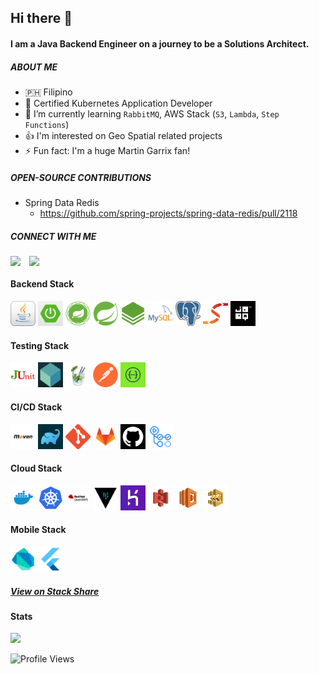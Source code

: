 ## Hi there 👋

#### I am a Java Backend Engineer on a journey to be a Solutions Architect.


##### ABOUT ME

- :philippines: Filipino
- :dart: Certified Kubernetes Application Developer
- :seedling: I’m currently learning `RabbitMQ`, AWS Stack (`S3`, `Lambda`, `Step Functions`)
- :+1: I'm interested on Geo Spatial related projects
- :zap: Fun fact: I'm a huge Martin Garrix fan!

##### OPEN-SOURCE CONTRIBUTIONS

- Spring Data Redis
  - https://github.com/spring-projects/spring-data-redis/pull/2118

##### CONNECT WITH ME

<a href="https://www.linkedin.com/in/morenomjc/">
  <img align="left" width="30px" src="https://raw.githubusercontent.com/peterthehan/peterthehan/master/assets/linkedin.svg" />
</a>
<a href="https://twitter.com/morenomjc">
  <img align="left" width="30px" src="https://raw.githubusercontent.com/peterthehan/peterthehan/master/assets/twitter.svg" />
</a>
<br/>

#### Backend Stack

<code><img height="40" src="assets/java.png"></code>
<code><img height="40" src="assets/spring-boot.png"></code>
<code><img height="40" src="assets/spring-framework.png"></code>
<code><img height="40" src="assets/spring-data.png"></code>
<code><img height="40" src="assets/spring-batch.png"></code>
<code><img height="40" src="assets/mysql.png"></code>
<code><img height="40" src="assets/postgres.png"></code>
<code><img height="40" src="assets/mapstruct.png"></code>
<code><img height="40" src="assets/jooq.png"></code>

#### Testing Stack

<code><img height="40" src="assets/junit.png"></code>
<code><img height="40" src="assets/testcontainers.png"></code>
<code><img height="40" src="assets/mockito.jpg"></code>
<code><img height="40" src="assets/postman.png"></code>
<code><img height="40" src="assets/openapi.jpg"></code>

#### CI/CD Stack

<code><img height="40" src="assets/maven.png"></code>
<code><img height="40" src="assets/gradle.png"></code>
<code><img height="40" src="assets/git.png"></code>
<code><img height="40" src="assets/gitlab.png"></code>
<code><img height="40" src="assets/github.png"></code>
<code><img height="40" src="assets/github-actions.png"></code>

#### Cloud Stack

<code><img height="40" src="assets/docker.png"></code>
<code><img height="40" src="assets/kubernetes.png"></code>
<code><img height="40" src="assets/openshift.jpg"></code>
<code><img height="40" src="assets/vault.png"></code>
<code><img height="40" src="assets/heroku.png"></code>
<code><img height="40" src="assets/aws-s3.png"></code>
<code><img height="40" src="assets/aws-lambda.png"></code>
<code><img height="40" src="assets/aws-stepfunctions.png"></code>

#### Mobile Stack

<code><img height="40" src="assets/dart.png"></code>
<code><img height="40" src="assets/flutter.png"></code>


#####  [View on Stack Share](https://stackshare.io/morenomjc/backend-stack)

#### Stats
<img height="180em" src="https://github-readme-stats.vercel.app/api/top-langs/?username=morenomjc&layout=compact&langs_count=6"/>

![Profile Views](https://visitor-badge.laobi.icu/badge?page_id=morenomjc.visitor-badge)

